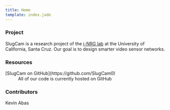 ```yaml
---
title: Home
template: index.jade
---
```



### Project

SlugCam is a research project of the [i-NRG
lab](http://inrg.cse.ucsc.edu/inrgwiki) at the University of California, Santa
Cruz. Our goal is to design smarter video sensor networks.

### Resources

<dl>
  <dt>[SlugCam on GitHub](https://github.com/SlugCam0)</dt>
  <dd>All of our code is currently hosted on GitHub</dd>
</dl>

### Contributors

<dl>
  <dt>Kevin Abas</dt>
  <dl></dl>
</dl>

